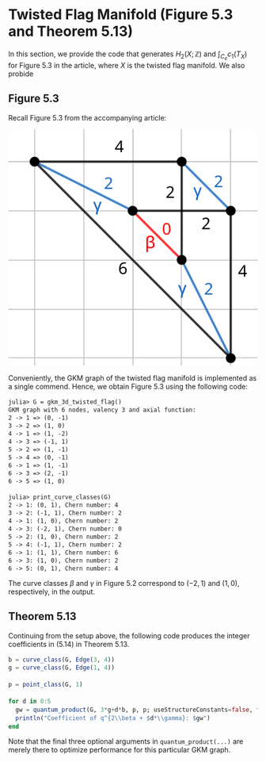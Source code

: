 # Twisted Flag Manifold (Figure 5.3 and Theorem 5.13)

In this section, we provide the code that generates $H_2(X;\mathbb{Z})$ and $\int_{C_e} c_1(T_X)$ for Figure 5.3 in the article, where $X$ is the twisted flag manifold.
We also probide

## Figure 5.3

Recall Figure 5.3 from the accompanying article:

![Figure 5.3 from the accompanying article](../img/F3twisted_grid.svg)

Conveniently, the GKM graph of the twisted flag manifold is implemented as a single commend.
Hence, we obtain Figure 5.3 using the following code:

```jldoctest Twisted_flag_figure_5_3
julia> G = gkm_3d_twisted_flag()
GKM graph with 6 nodes, valency 3 and axial function:
2 -> 1 => (0, -1)
3 -> 2 => (1, 0)
4 -> 1 => (1, -2)
4 -> 3 => (-1, 1)
5 -> 2 => (1, -1)
5 -> 4 => (0, -1)
6 -> 1 => (1, -1)
6 -> 3 => (2, -1)
6 -> 5 => (1, 0)

julia> print_curve_classes(G)
2 -> 1: (0, 1), Chern number: 4
3 -> 2: (-1, 1), Chern number: 2
4 -> 1: (1, 0), Chern number: 2
4 -> 3: (-2, 1), Chern number: 0
5 -> 2: (1, 0), Chern number: 2
5 -> 4: (-1, 1), Chern number: 2
6 -> 1: (1, 1), Chern number: 6
6 -> 3: (1, 0), Chern number: 2
6 -> 5: (0, 1), Chern number: 4
```

The curve classes $\beta$ and $\gamma$ in Figure 5.2 correspond to $(-2, 1)$ and $(1, 0)$, respectively, in the output.

## Theorem 5.13

Continuing from the setup above, the following code produces the integer coefficients in (5.14) in Theorem 5.13.

```julia
b = curve_class(G, Edge(3, 4))
g = curve_class(G, Edge(1, 4))

p = point_class(G, 1)

for d in 0:5
  gw = quantum_product(G, 3*g+d*b, p, p; useStructureConstants=false, fastMode=true, distantVertex = 5)
  println("Coefficient of q^{2\\beta + $d*\\gamma}: $gw")
end
```

Note that the final three optional arguments in `quantum_product(...)` are merely there to optimize performance for this particular GKM graph.